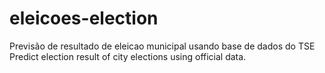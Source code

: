 # eleicoes-election
Previsão de resultado de eleicao municipal usando base de dados do TSE
Predict election result of city elections using official data.
